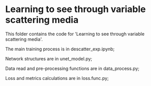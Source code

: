 # Learning to see through variable scattering media
This folder contains the code for 'Learning to see through variable scattering media'.

The main training process is in descatter_exp.ipynb;

Network structures are in unet_model.py;

Data read and pre-processing functions are in data_process.py;

Loss and metrics calculations are in loss.func.py;
